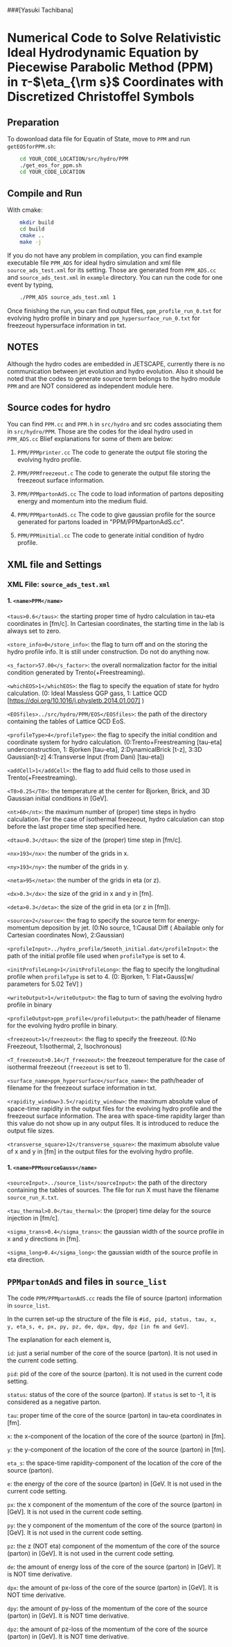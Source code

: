 ###[Yasuki Tachibana]
# Numerical Code to Solve Relativistic Ideal Hydrodynamic Equation by Piecewise Parabolic Method (PPM) in $\tau$-$\eta_{\rm s}$ Coordinates with Discretized Christoffel Symbols 


## Preparation

To dowonload data file for Equatin of State, 
move to ```PPM``` and run ```getEOSforPPM.sh```:

```bash
	cd YOUR_CODE_LOCATION/src/hydro/PPM
	./get_eos_for_ppm.sh
	cd YOUR_CODE_LOCATION
```

## Compile and Run

With cmake:

```bash
	mkdir build
	cd build
	cmake ..
	make -j
```

If you do not have any problem in compilation,
you can find example executable file ```PPM_ADS``` for ideal hydro simulation and xml file ```source_ads_test.xml``` for its setting.
Those are generated from ```PPM_ADS.cc``` and ```source_ads_test.xml``` 
in ```example``` directory. 
You can run the code for one event by typing,

```bash
	./PPM_ADS source_ads_test.xml 1
```

Once finishing the run, you can find output files, 
```ppm_profile_run_0.txt``` for evolving hydro profile in binary and ```ppm_hypersurface_run_0.txt``` for freezeout hypersurface information in txt. 

## NOTES
Although the hydro codes are embedded in JETSCAPE, currently there is no communication between jet evolution and hydro evolution.
Also it should be noted that the codes to generate source term belongs to the hydro module ```PPM``` and are NOT considered as independent module here.

## Source codes for hydro
You can find ```PPM.cc``` and ```PPM.h``` in ```src/hydro``` and src codes associating them in ```src/hydro/PPM```. Those are the codes for the ideal hydro used in ```PPM_ADS.cc```
Blief explanations for some of them are below:

1. ```PPM/PPMprinter.cc```
The code to generate the output file storing the evolving hydro profile.

1. ```PPM/PPMfreezeout.c```
The code to generate the output file storing the freezeout surface information.

1. ```PPM/PPMpartonAdS.cc```
The code to load information of partons depositing energy and momentum into the medium fluid.

1. ```PPM/PPMpartonAdS.cc```
The code to give gaussian profile for the source generated for partons loaded in "PPM/PPMpartonAdS.cc".

1. ```PPM/PPMinitial.cc```
The code to generate initial condition of hydro profile. 

## XML file and Settings

### XML File: ```source_ads_test.xml```

#### 1. ```<name>PPM</name>```
```<taus>0.6</taus>```: the starting proper time of hydro calculation in tau-eta coordinates in [fm/c]. In Cartesian coordinates, the starting time in the lab is always set to zero. 

```<store_info>0</store_info>```: the flag to turn off and on the storing the hydro profile info. It is still under construction. Do not do anything now.

```<s_factor>57.00</s_factor>```: the overall normalization factor for the initial condition generated by Trento(+Freestreaming).

```<whichEOS>1</whichEOS>```: the flag to specify the equation of state for hydro calculation. (0: Ideal Massless QGP gass, 1: Lattice QCD [https://doi.org/10.1016/j.physletb.2014.01.007] )

```<EOSfiles>../src/hydro/PPM/EOS</EOSfiles>```: the path of the directory containing the tables of Lattice QCD EoS.

```<profileType>4</profileType>```: the flag to specify the initial condition and coordinate system for hydro calculation. (0:Trento+Freestreaming [tau-eta] underconstruction, 1: Bjorken [tau-eta], 2:DynamicalBrick [t-z], 3:3D Gaussian[t-z] 4:Transverse Input (from Dani) [tau-eta])

```<addCell>1</addCell>```: the flag to add fluid cells to those used in Trento(+Freestreaming). 

```<T0>0.25</T0>```: the temperature at the center for Bjorken, Brick, and 3D Gaussian initial conditions in [GeV].

```<nt>60</nt>```: the maximum number of  (proper) time steps in hydro calculation. For the case of isothermal freezeout, hydro calculation can stop before the last proper time step specified here. 

```<dtau>0.3</dtau>```: the size of the (proper) time step in [fm/c].

```<nx>193</nx>```: the number of the grids in x.

```<ny>193</ny>```: the number of the grids in y. 

```<neta>95</neta>```: the number of the grids in eta (or z). 

```<dx>0.3</dx>```: the size of the grid in x and y in [fm].

```<deta>0.3</deta>```: the size of the grid in eta (or z in [fm]).

```<source>2</source>```: the frag to specify the source term for energy-momentum deposition by jet. (0:No source, 1:Causal Diff ( Abailable only for Cartesian coordinates Now), 2:Gaussian)

```<profileInput>../hydro_profile/Smooth_initial.dat</profileInput>```: the path of the initial profile file used when ```profileType``` is set to 4.

```<initProfileLong>1</initProfileLong>```: the flag to specify the longitudinal profile when ```profileType``` is set to 4. (0: Bjorken, 1: Flat+Gauss[w/ parameters for 5.02 TeV] )

```<writeOutput>1</writeOutput>```: the flag to turn of saving the evolving hydro profile in binary
        
```<profileOutput>ppm_profile</profileOutput>```: the path/header of filename for the evolving hydro profile in binary. 

```<freezeout>1</freezeout>```: the flag to specify the freezeout. (0:No Freezeout, 1:Isothermal, 2, Isochronous)

```<T_freezeout>0.14</T_freezeout>```: the freezeout temperature for the case of isothermal freezeout (```freezeout``` is set to 1).
        
```<surface_name>ppm_hypersurface</surface_name>```: the path/header of filename for the freezeout surface information in txt. 
       
```<rapidity_window>3.5</rapidity_window>```: the maximum absolute value of space-time rapidity in the output files for the evolving hydro profile and the freezeout surface information. The area with space-time rapidity larger than this value do not show up in any output files. It is introduced to reduce the output file sizes.

```<transverse_square>12</transverse_square>```: the maximum absolute value of x and y in [fm] in the output files for the evolving hydro profile.
        
        
#### 1. ```<name>PPMsourceGauss</name>```
```<sourceInput>../source_list</sourceInput>```: the path of the directory containing the tables of sources. The file for run X must have the filename ```source_run_X.txt```. 

```<tau_thermal>0.0</tau_thermal>```: the (proper) time delay for the source injection in [fm/c]. 
          
```<sigma_trans>0.4</sigma_trans>```: the gaussian width of the source profile in x and y directions in [fm]. 

```<sigma_long>0.4</sigma_long>```: the gaussian width of the source profile in eta direction. 


## ```PPMpartonAdS``` and files in ```source_list```

The code ```PPM/PPMpartonAdS.cc``` reads the file of source (parton) information in ```source_list```.

In the curren set-up the structure of the file is 
```#id, pid, status, tau, x, y, eta_s, e, px, py, pz, de, dpx, dpy, dpz [in fm and GeV]```.

The explanation for each element is, 

```id```: just a serial number of the core of the source (parton). It is not used in the current code setting.

```pid```: pid of the core of the source (parton). It is not used in the current code setting.

```status```: status of the core of the source (parton). If ```status``` is set to -1, it is considered as a negative parton. 

```tau```: proper time of the core of the source (parton) in tau-eta coordinates in [fm]. 

```x```: the x-component of the location of the core of the source (parton) in [fm]. 

```y```: the y-component of the location of the core of the source (parton) in [fm]. 

```eta_s```: the space-time rapidity-component of the location of the core of the source (parton). 

```e```: the energy of the core of the source (parton) in [GeV. It is not used in the current code setting.

```px```: the x component of the momentum of the core of the source (parton) in [GeV]. It is not used in the current code setting.

```py```: the y component of the momentum of the core of the source (parton) in [GeV]. It is not used in the current code setting.

```pz```: the z (NOT eta) component of the momentum of the core of the source (parton) in [GeV]. It is not used in the current code setting.

```de```: the amount of energy loss of the core of the source (parton) in [GeV]. It is NOT time derivative.

```dpx```: the amount of px-loss of the core of the source (parton) in [GeV]. It is NOT time derivative.

```dpy```: the amount of py-loss of the momentum of the core of the source (parton) in [GeV]. It is NOT time derivative.

```dpz```: the amount of pz-loss of the momentum of the core of the source (parton) in [GeV]. It is NOT time derivative.
